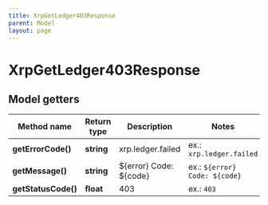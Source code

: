 ```yaml
---
title: XrpGetLedger403Response
parent: Model
layout: page
---
```


# XrpGetLedger403Response

## Model getters

Method name | Return type | Description | Notes
------------ | ------------- | ------------- | -------------
**getErrorCode()** | **string** | xrp.ledger.failed | ex.: `xrp.ledger.failed`
**getMessage()** | **string** | ${error} Code: ${code} | ex.: `${error} Code: ${code}`
**getStatusCode()** | **float** | 403 | ex.: `403`

